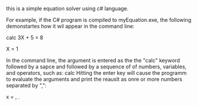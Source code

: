 this is a simple equation solver using c# language. 

For example, if the C# program is compiled to myEquation.exe, the following demonstartes how it wil appear in the command line:

calc 3X + 5 = 8

X = 1

In the command line, the argument is entered as the the "calc" keyword followed by a sapce and followed by a sequence of of numbers, variables, and operators, such as:
calc <equation formula>
Hitting the enter key will cause the programm to evaluate the arguments and print the reauslt as onre or more numbers separated by ",":

x = <result>, <result>.
